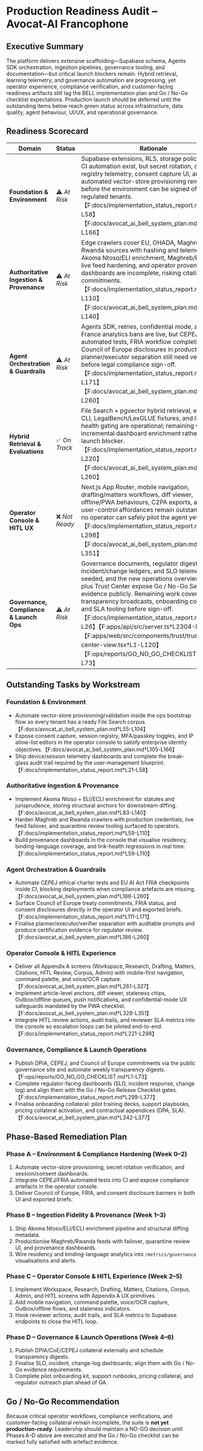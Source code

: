 # Production Readiness Audit – Avocat-AI Francophone

## Executive Summary
The platform delivers extensive scaffolding—Supabase schema, Agents SDK orchestration, ingestion pipelines, governance tooling, and documentation—but critical launch blockers remain. Hybrid retrieval, learning telemetry, and governance automation are progressing, yet operator experience, compliance verification, and customer-facing readiness artifacts still lag the BELL implementation plan and Go / No-Go checklist expectations. Production launch should be deferred until the outstanding items below reach green status across infrastructure, data quality, agent behaviour, UI/UX, and operational governance.

## Readiness Scorecard
| Domain | Status | Rationale |
| --- | --- | --- |
| **Foundation & Environment** | ⚠️ *At Risk* | Supabase extensions, RLS, storage policies, and CI automation exist, but secret rotation, device registry telemetry, consent capture UI, and automated vector-store provisioning remain open before the environment can be signed off for regulated tenants.【F:docs/implementation_status_report.md†L21-L58】【F:docs/avocat_ai_bell_system_plan.md†L55-L166】 |
| **Authoritative Ingestion & Provenance** | ⚠️ *At Risk* | Edge crawlers cover EU, OHADA, Maghreb, and Rwanda sources with hashing and telemetry, yet Akoma Ntoso/ELI enrichment, Maghreb/Rwanda live feed hardening, and operator provenance dashboards are incomplete, risking citation fidelity commitments.【F:docs/implementation_status_report.md†L59-L110】【F:docs/avocat_ai_bell_system_plan.md†L62-L140】 |
| **Agent Orchestration & Guardrails** | ⚠️ *At Risk* | Agents SDK, retries, confidential mode, and France analytics bans are live, but CEPEJ automated tests, FRIA workflow completion, Council of Europe disclosures in product, and planner/executor separation still need verification before legal compliance sign-off.【F:docs/implementation_status_report.md†L111-L171】【F:docs/avocat_ai_bell_system_plan.md†L186-L260】 |
| **Hybrid Retrieval & Evaluations** | ✅ *On Track* | File Search + pgvector hybrid retrieval, evaluation CLI, LegalBench/LexGLUE fixtures, and link-health gating are operational; remaining work is incremental dashboard enrichment rather than a launch blocker.【F:docs/implementation_status_report.md†L172-L220】【F:docs/avocat_ai_bell_system_plan.md†L209-L260】 |
| **Operator Console & HITL UX** | ❌ *Not Ready* | Next.js App Router, mobile navigation, drafting/matters workflows, diff viewer, offline/PWA behaviours, C2PA exports, and CEPEJ user-control affordances remain outstanding, so no operator can safely pilot the agent yet.【F:docs/implementation_status_report.md†L221-L298】【F:docs/avocat_ai_bell_system_plan.md†L261-L351】 |
| **Governance, Compliance & Launch Ops** | ⚠️ *At Risk* | Governance documents, regulator digests, incident/change ledgers, and SLO telemetry are seeded, and the new operations overview route plus Trust Center expose Go / No-Go Section H evidence publicly. Remaining work covers transparency broadcasts, onboarding collateral, and SLA tooling before sign-off.【F:docs/implementation_status_report.md†L14-L26】【F:apps/api/src/server.ts†L2304-L2456】【F:apps/web/src/components/trust/trust-center-view.tsx†L1-L120】【F:ops/reports/GO_NO_GO_CHECKLIST.md†L1-L73】 |

## Outstanding Tasks by Workstream
### Foundation & Environment
- Automate vector-store provisioning/validation inside the ops bootstrap flow so every tenant has a ready File Search corpus.【F:docs/avocat_ai_bell_system_plan.md†L55-L104】
- Expose consent capture, session registry, MFA/passkey toggles, and IP allow-list editors in the operator console to satisfy enterprise identity objectives.【F:docs/avocat_ai_bell_system_plan.md†L105-L166】
- Ship device/session telemetry dashboards and complete the break-glass audit trail required by the user-management blueprint.【F:docs/implementation_status_report.md†L21-L58】

### Authoritative Ingestion & Provenance
- Implement Akoma Ntoso + ELI/ECLI enrichment for statutes and jurisprudence, storing structural anchors for downstream diffing.【F:docs/avocat_ai_bell_system_plan.md†L83-L140】
- Harden Maghreb and Rwanda crawlers with production credentials, live feed failover, and quarantine review tooling surfaced to operators.【F:docs/implementation_status_report.md†L59-L110】
- Build provenance dashboards in the console that visualise residency, binding-language coverage, and link-health regressions in real time.【F:docs/implementation_status_report.md†L59-L110】

### Agent Orchestration & Guardrails
- Automate CEPEJ ethical charter tests and EU AI Act FRIA checkpoints inside CI, blocking deployments when compliance artefacts are missing.【F:docs/avocat_ai_bell_system_plan.md†L186-L260】
- Surface Council of Europe treaty commitments, FRIA status, and consent disclosures directly in the operator UI and exported briefs.【F:docs/implementation_status_report.md†L111-L171】
- Finalise planner/executor/verifier separation with auditable prompts and produce certification evidence for regulator review.【F:docs/avocat_ai_bell_system_plan.md†L186-L260】

### Operator Console & HITL Experience
- Deliver all Appendix A screens (Workspace, Research, Drafting, Matters, Citations, HITL Review, Corpus, Admin) with mobile-first navigation, command palette, and voice/OCR capture.【F:docs/avocat_ai_bell_system_plan.md†L261-L327】
- Implement article-level anchors, diff viewer, staleness chips, Outbox/offline queues, push notifications, and confidential-mode UX safeguards mandated by the PWA checklist.【F:docs/avocat_ai_bell_system_plan.md†L328-L351】
- Integrate HITL review actions, audit trails, and reviewer SLA metrics into the console so escalation loops can be piloted end-to-end.【F:docs/implementation_status_report.md†L221-L298】

### Governance, Compliance & Launch Operations
- Publish DPIA, CEPEJ, and Council of Europe commitments via the public governance site and automate weekly transparency digests.【F:ops/reports/GO_NO_GO_CHECKLIST.md†L1-L73】
- Complete regulator-facing dashboards (SLO, incident response, change log) and align them with the Go / No-Go Release Checklist gates.【F:docs/implementation_status_report.md†L299-L377】
- Finalise onboarding collateral: pilot training decks, support playbooks, pricing collateral activation, and contractual appendices (DPA, SLA).【F:docs/avocat_ai_bell_system_plan.md†L342-L377】

## Phase-Based Remediation Plan
### Phase A – Environment & Compliance Hardening (Week 0–2)
1. Automate vector-store provisioning, secret rotation verification, and session/consent dashboards.
2. Integrate CEPEJ/FRIA automated tests into CI and expose compliance artefacts in the operator console.
3. Deliver Council of Europe, FRIA, and consent disclosure banners in both UI and exported briefs.

### Phase B – Ingestion Fidelity & Provenance (Week 1–3)
1. Ship Akoma Ntoso/ELI/ECLI enrichment pipeline and structural diffing metadata.
2. Productionise Maghreb/Rwanda feeds with failover, quarantine review UI, and provenance dashboards.
3. Wire residency and binding-language analytics into `/metrics/governance` visualisations and alerts.

### Phase C – Operator Console & HITL Experience (Week 2–5)
1. Implement Workspace, Research, Drafting, Matters, Citations, Corpus, Admin, and HITL screens with Appendix A UX primitives.
2. Add mobile navigation, command palette, voice/OCR capture, Outbox/offline flows, and staleness indicators.
3. Hook reviewer actions, audit trails, and SLA metrics to Supabase endpoints to close the HITL loop.

### Phase D – Governance & Launch Operations (Week 4–6)
1. Publish DPIA/CoE/CEPEJ collateral externally and schedule transparency digests.
2. Finalise SLO, incident, change-log dashboards; align them with Go / No-Go evidence requirements.
3. Complete pilot onboarding kit, support runbooks, pricing collateral, and regulator outreach plan ahead of GA.

## Go / No-Go Recommendation
Because critical operator workflows, compliance verifications, and customer-facing collateral remain incomplete, the suite is **not yet production-ready**. Leadership should maintain a NO-GO decision until Phases A–D above are executed and the Go / No-Go checklist can be marked fully satisfied with artefact evidence.
